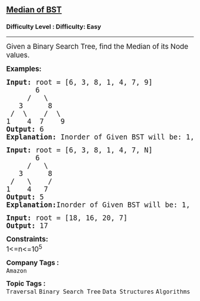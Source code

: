 <h2><a href="https://www.geeksforgeeks.org/problems/median-of-bst/0">Median of BST</a></h2><h3>Difficulty Level : Difficulty: Easy</h3><hr><div class="problems_problem_content__Xm_eO"><p><span style="font-size: 14pt;">Given a Binary Search Tree, find the Median of its Node values.</span></p>
<p><span style="font-size: 14pt;"><strong>Examples:</strong></span></p>
<pre><span style="font-size: 14pt;"><strong>Input: </strong>root = [6, 3, 8, 1, 4, 7, 9]
&nbsp; &nbsp; &nbsp; &nbsp;6
&nbsp; &nbsp; &nbsp;/&nbsp; &nbsp;\
&nbsp; &nbsp;3&nbsp; &nbsp; &nbsp; 8&nbsp; &nbsp;
&nbsp;/&nbsp; \&nbsp; &nbsp; /&nbsp; \
1&nbsp; &nbsp; 4&nbsp; 7&nbsp;   9<strong>
Output: </strong>6
<strong>Explanation: </strong>Inorder of Given BST will be: 1, 3, 4, 6, 7, 8, 9. So, here median will 6.
</span></pre>
<pre><span style="font-size: 14pt;"><strong>Input: </strong>root = [6, 3, 8, 1, 4, 7, N]
&nbsp; &nbsp; &nbsp; &nbsp;6
&nbsp; &nbsp; &nbsp;/&nbsp; &nbsp;\
&nbsp; &nbsp;3&nbsp; &nbsp; &nbsp; 8&nbsp; &nbsp;
&nbsp;/&nbsp; &nbsp;\&nbsp; &nbsp; /&nbsp; &nbsp;
1&nbsp; &nbsp; 4&nbsp;  7&nbsp; &nbsp;<strong>
Output: </strong>5<strong>
Explanation:</strong>Inorder of Given BST will be: 1, 3, 4, 6, 7, 8. So, here median will (4 + 6)/2 = 10/2 = 5.<br></span></pre>
<pre><span style="font-size: 14pt;"><strong>Input: </strong>root = [18, 16, 20, 7]<strong>
Output: </strong>17</span></pre>
<p><span style="font-size: 14pt;"><strong>Constraints:</strong><br>1&lt;=n&lt;=10<sup>5</sup></span></p></div><p><span style=font-size:18px><strong>Company Tags : </strong><br><code>Amazon</code>&nbsp;<br><p><span style=font-size:18px><strong>Topic Tags : </strong><br><code>Traversal</code>&nbsp;<code>Binary Search Tree</code>&nbsp;<code>Data Structures</code>&nbsp;<code>Algorithms</code>&nbsp;